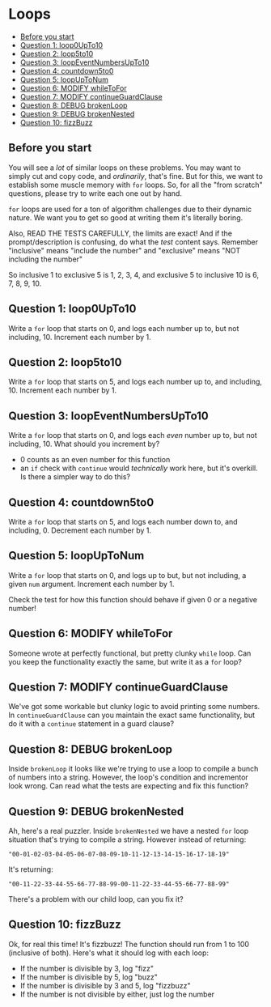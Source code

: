 # Loops

- [Before you start](#before-you-start)
- [Question 1: loop0UpTo10](#question-1-loop0upto10)
- [Question 2: loop5to10](#question-2-loop5to10)
- [Question 3: loopEventNumbersUpTo10](#question-3-loopeventnumbersupto10)
- [Question 4: countdown5to0](#question-4-countdown5to0)
- [Question 5: loopUpToNum](#question-5-loopuptonum)
- [Question 6: MODIFY whileToFor](#question-6-modify-whiletofor)
- [Question 7: MODIFY continueGuardClause](#question-7-modify-continueguardclause)
- [Question 8: DEBUG brokenLoop](#question-8-debug-brokenloop)
- [Question 9: DEBUG brokenNested](#question-9-debug-brokennested)
- [Question 10: fizzBuzz](#question-10-fizzbuzz)


## Before you start
You will see a *lot* of similar loops on these problems. You may want to simply cut and copy code, and *ordinarily*, that's fine. But for this, we want to establish some muscle memory with `for` loops. So, for all the "from scratch" questions, please try to write each one out by hand.

`for` loops are used for a ton of algorithm challenges due to their dynamic nature. We want you to get so good at writing them it's literally boring.

Also, READ THE TESTS CAREFULLY, the limits are exact! And if the prompt/description is confusing, do what the *test* content says. Remember "inclusive" means "include the number" and "exclusive" means "NOT including the number"

So inclusive 1 to exclusive 5 is 1, 2, 3, 4, and exclusive 5 to inclusive 10 is 6, 7, 8, 9, 10.

## Question 1: loop0UpTo10
Write a `for` loop that starts on 0, and logs each number up to, but not including, 10. Increment each number by 1.

## Question 2: loop5to10
Write a `for` loop that starts on 5, and logs each number up to, and including, 10. Increment each number by 1.

## Question 3: loopEventNumbersUpTo10
Write a `for` loop that starts on 0, and logs each *even* number up to, but not including, 10. What should you increment by?

- 0 counts as an even number for this function
- an `if` check with `continue` would *technically* work here, but it's overkill. Is there a simpler way to do this?

## Question 4: countdown5to0
Write a `for` loop that starts on 5, and logs each number down to, and including, 0. Decrement each number by 1.

## Question 5: loopUpToNum
Write a `for` loop that starts on 0, and logs up to but, but not including, a given `num` argument. Increment each number by 1.

Check the test for how this function should behave if given 0 or a negative number!

## Question 6: MODIFY whileToFor
Someone wrote at perfectly functional, but pretty clunky `while` loop. Can you keep the functionality exactly the same, but write it as a `for` loop?

## Question 7: MODIFY continueGuardClause
We've got some workable but clunky logic to avoid printing some numbers. In `continueGuardClause` can you maintain the exact same functionality, but do it with a `continue` statement in a guard clause?

## Question 8: DEBUG brokenLoop
Inside `brokenLoop` it looks like we're trying to use a loop to compile a bunch of numbers into a string. However, the loop's condition and incrementor look wrong. Can read what the tests are expecting and fix this function?

## Question 9: DEBUG brokenNested
Ah, here's a real puzzler. Inside `brokenNested` we have a nested `for` loop situation that's trying to compile a string. However instead of returning:

```plaintext
"00-01-02-03-04-05-06-07-08-09-10-11-12-13-14-15-16-17-18-19"
```
It's returning:

```plaintext
"00-11-22-33-44-55-66-77-88-99-00-11-22-33-44-55-66-77-88-99"
```

There's a problem with our child loop, can you fix it?

## Question 10: fizzBuzz
Ok, for real this time! It's fizzbuzz! The function should run from 1 to 100 (inclusive of both). Here's what it should log with each loop:

- If the number is divisible by 3, log "fizz"
- If the number is divisible by 5, log "buzz"
- If the number is divisible by 3 and 5, log "fizzbuzz"
- If the number is not divisible by either, just log the number
